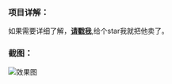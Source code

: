 ### 项目详解：
如果需要详细了解，[**请戳我**](http://www.jianshu.com/p/ee6cec83b92c),给个star我就把他卖了。

### 截图：
![效果图](http://upload-images.jianshu.io/upload_images/5316968-197dd603f733c26a.gif?imageMogr2/auto-orient/strip)
